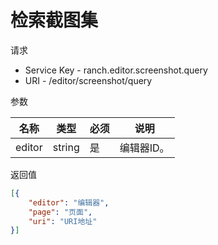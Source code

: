 # 检索截图集

请求
- Service Key - ranch.editor.screenshot.query
- URI - /editor/screenshot/query

参数

|名称|类型|必须|说明|
|---|---|---|---|
|editor|string|是|编辑器ID。|

返回值
```json
[{
    "editor": "编辑器",
    "page": "页面",
    "uri": "URI地址"
}]
```
